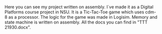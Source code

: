 Here you can see my project written on assembly. 
I`ve made it as a Digital Platforms course project in NSU. It is a Tic-Tac-Toe game which uses cdm-8 as a processor. The logic for the game was made in Logisim. 
Memory and state machine is written on assembly. All the docs you can find in "TTT 21930.docx".
